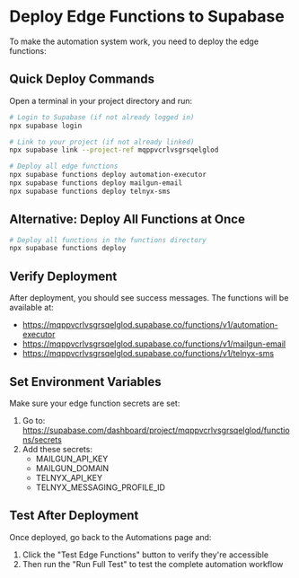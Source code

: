 # Deploy Edge Functions to Supabase

To make the automation system work, you need to deploy the edge functions:

## Quick Deploy Commands

Open a terminal in your project directory and run:

```bash
# Login to Supabase (if not already logged in)
npx supabase login

# Link to your project (if not already linked)
npx supabase link --project-ref mqppvcrlvsgrsqelglod

# Deploy all edge functions
npx supabase functions deploy automation-executor
npx supabase functions deploy mailgun-email
npx supabase functions deploy telnyx-sms
```

## Alternative: Deploy All Functions at Once

```bash
# Deploy all functions in the functions directory
npx supabase functions deploy
```

## Verify Deployment

After deployment, you should see success messages. The functions will be available at:
- https://mqppvcrlvsgrsqelglod.supabase.co/functions/v1/automation-executor
- https://mqppvcrlvsgrsqelglod.supabase.co/functions/v1/mailgun-email
- https://mqppvcrlvsgrsqelglod.supabase.co/functions/v1/telnyx-sms

## Set Environment Variables

Make sure your edge function secrets are set:

1. Go to: https://supabase.com/dashboard/project/mqppvcrlvsgrsqelglod/functions/secrets
2. Add these secrets:
   - MAILGUN_API_KEY
   - MAILGUN_DOMAIN
   - TELNYX_API_KEY
   - TELNYX_MESSAGING_PROFILE_ID

## Test After Deployment

Once deployed, go back to the Automations page and:
1. Click the "Test Edge Functions" button to verify they're accessible
2. Then run the "Run Full Test" to test the complete automation workflow
